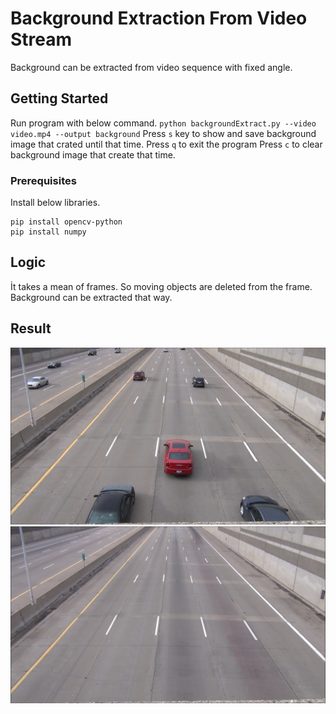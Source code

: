 # Background Extraction From Video Stream

Background can be extracted from video sequence with fixed angle.


## Getting Started
Run program with below command.
`
python backgroundExtract.py --video video.mp4 --output background
`
Press `s` key to show and save background image that crated until that time.
Press `q` to exit the program
Press `c` to clear background image that create that time.

### Prerequisites

Install below libraries.

```
pip install opencv-python
pip install numpy
```

## Logic 

İt takes a mean of frames. So moving objects are deleted from the frame. Background can be extracted that way.
## Result
![videoframe](video_frame.png)
![background](background.jpg)
